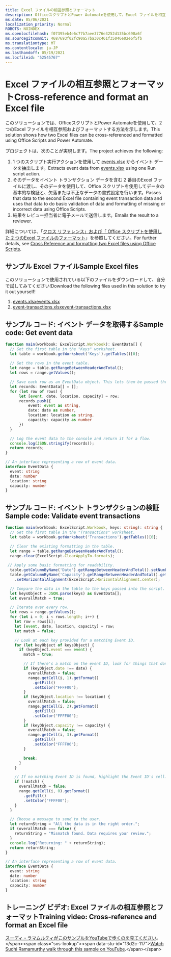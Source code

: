 ```yaml
---
title: Excel ファイルの相互参照とフォーマット
description: OfficeスクリプトとPower Automateを使用して、Excel ファイルを相互参照およびフォーマットする方法について説明します。
ms.date: 05/06/2021
localization_priority: Normal
ROBOTS: NOINDEX
ms.openlocfilehash: f07395eb4e6c77b7aee3776e3252d135bc690a6f
ms.sourcegitcommit: 4687693f02fc90a57ba30c461f35046e02e6f5fb
ms.translationtype: MT
ms.contentlocale: ja-JP
ms.lasthandoff: 05/19/2021
ms.locfileid: "52545767"
---
```

# <a name="cross-reference-and-format-an-excel-file"></a><span data-ttu-id="13d2c-103">Excel ファイルの相互参照とフォーマット</span><span class="sxs-lookup"><span data-stu-id="13d2c-103">Cross-reference and format an Excel file</span></span>

<span data-ttu-id="13d2c-104">このソリューションでは、OfficeスクリプトとPower Automateを使用して、2 つのExcel ファイルを相互参照およびフォーマットする方法を示します。</span><span class="sxs-lookup"><span data-stu-id="13d2c-104">This solution shows how two Excel files can be cross-referenced and formatted using Office Scripts and Power Automate.</span></span>

<span data-ttu-id="13d2c-105">プロジェクトは、次のことが実現します。</span><span class="sxs-lookup"><span data-stu-id="13d2c-105">The project achieves the following:</span></span>

1. <span data-ttu-id="13d2c-106">1 つのスクリプト実行アクションを使用して <a href="events.xlsx">events.xlsx</a> からイベント データを抽出します。</span><span class="sxs-lookup"><span data-stu-id="13d2c-106">Extracts event data from <a href="events.xlsx">events.xlsx</a> using one Run script action.</span></span>
1. <span data-ttu-id="13d2c-107">そのデータをイベント トランザクション データを含む 2 番目のExcel ファイルに渡し、そのデータを使用して、Office スクリプトを使用してデータの基本的な検証と、欠落または不正なデータの書式設定を行います。</span><span class="sxs-lookup"><span data-stu-id="13d2c-107">Passes that data to the second Excel file containing event transaction data and uses that data to do basic validation of data and formatting of missing or incorrect data using Office Scripts.</span></span>
1. <span data-ttu-id="13d2c-108">結果をレビュー担当者に電子メールで送信します。</span><span class="sxs-lookup"><span data-stu-id="13d2c-108">Emails the result to a reviewer.</span></span>

<span data-ttu-id="13d2c-109">詳細については、「[クロス リファレンス」および「 Office スクリプトを使用した 2 つのExcel ファイルのフォーマット](https://powerusers.microsoft.com/t5/Power-Automate-Cookbook/Cross-Reference-and-formatting-two-Excel-files-using-Office/td-p/728535)」を参照してください。</span><span class="sxs-lookup"><span data-stu-id="13d2c-109">For further details, see [Cross Reference and formatting two Excel files using Office Scripts](https://powerusers.microsoft.com/t5/Power-Automate-Cookbook/Cross-Reference-and-formatting-two-Excel-files-using-Office/td-p/728535).</span></span>

## <a name="sample-excel-files"></a><span data-ttu-id="13d2c-110">サンプル Excel ファイル</span><span class="sxs-lookup"><span data-stu-id="13d2c-110">Sample Excel files</span></span>

<span data-ttu-id="13d2c-111">このソリューションで使用されている以下のファイルをダウンロードして、自分で試してみてください!</span><span class="sxs-lookup"><span data-stu-id="13d2c-111">Download the following files used in this solution to try it out yourself!</span></span>

1. <span data-ttu-id="13d2c-112"><a href="events.xlsx">events.xlsx</a></span><span class="sxs-lookup"><span data-stu-id="13d2c-112"><a href="events.xlsx">events.xlsx</a></span></span>
1. <span data-ttu-id="13d2c-113"><a href="event-transactions.xlsx">event-transactions.xlsx</a></span><span class="sxs-lookup"><span data-stu-id="13d2c-113"><a href="event-transactions.xlsx">event-transactions.xlsx</a></span></span>

## <a name="sample-code-get-event-data"></a><span data-ttu-id="13d2c-114">サンプル コード: イベント データを取得する</span><span class="sxs-lookup"><span data-stu-id="13d2c-114">Sample code: Get event data</span></span>

```TypeScript
function main(workbook: ExcelScript.Workbook): EventData[] {
  // Get the first table in the "Keys" worksheet.
  let table = workbook.getWorksheet('Keys').getTables()[0];
  
  // Get the rows in the event table.
  let range = table.getRangeBetweenHeaderAndTotal();
  let rows = range.getValues();

  // Save each row as an EventData object. This lets them be passed through Power Automate.
  let records: EventData[] = [];
  for (let row of rows) {
      let [event, date, location, capacity] = row;
      records.push({
          event: event as string,
          date: date as number, 
          location: location as string,
          capacity: capacity as number
      })
  }

  // Log the event data to the console and return it for a flow.
  console.log(JSON.stringify(records));
  return records;
}

// An interface representing a row of event data.
interface EventData {
  event: string
  date: number
  location: string
  capacity: number
}
```

## <a name="sample-code-validate-event-transactions"></a><span data-ttu-id="13d2c-115">サンプル コード: イベント トランザクションの検証</span><span class="sxs-lookup"><span data-stu-id="13d2c-115">Sample code: Validate event transactions</span></span>

```TypeScript
function main(workbook: ExcelScript.Workbook, keys: string): string {
  // Get the first table in the "Transactions" worksheet.
  let table = workbook.getWorksheet('Transactions').getTables()[0];

  // Clear the existing formatting in the table.
  let range = table.getRangeBetweenHeaderAndTotal();
  range.clear(ExcelScript.ClearApplyTo.formats);
    
 // Apply some basic formatting for readability.
  table.getColumnByName('Date').getRangeBetweenHeaderAndTotal().setNumberFormatLocal("yyyy-mm-dd;@");
  table.getColumnByName('Capacity').getRangeBetweenHeaderAndTotal().getFormat()
    .setHorizontalAlignment(ExcelScript.HorizontalAlignment.center);

  // Compare the data in the table to the keys passed into the script.
  let keysObject = JSON.parse(keys) as EventData[];
  let overallMatch = true;

  // Iterate over every row.
  let rows = range.getValues();
  for (let i = 0; i < rows.length; i++) {
    let row = rows[i];
    let [event, date, location, capacity] = row;
    let match = false;

    // Look at each key provided for a matching Event ID.
    for (let keyObject of keysObject) {
      if (keyObject.event === event) {
        match = true;

        // If there's a match on the event ID, look for things that don't match and highlight them.
        if (keyObject.date !== date) {
          overallMatch = false;
          range.getCell(i, 1).getFormat()
            .getFill()
            .setColor("FFFF00");
        }
        if (keyObject.location !== location) {
          overallMatch = false;
          range.getCell(i, 2).getFormat()
            .getFill()
            .setColor("FFFF00");
        }
        if (keyObject.capacity !== capacity) {
          overallMatch = false;
          range.getCell(i, 3).getFormat()
            .getFill()
            .setColor("FFFF00");
        }

        break;
      }
    }

    // If no matching Event ID is found, highlight the Event ID's cell.
    if (!match) {
      overallMatch = false;
      range.getCell(i, 0).getFormat()
        .getFill()
        .setColor("FFFF00");      
    }  
  }

  // Choose a message to send to the user.
  let returnString = "All the data is in the right order.";
  if (overallMatch === false) {
    returnString = "Mismatch found. Data requires your review.";
  }
  console.log("Returning: " + returnString);
  return returnString;
}

// An interface representing a row of event data.
interface EventData {
  event: string
  date: number
  location: string
  capacity: number
}
```

## <a name="training-video-cross-reference-and-format-an-excel-file"></a><span data-ttu-id="13d2c-116">トレーニング ビデオ: Excel ファイルの相互参照とフォーマット</span><span class="sxs-lookup"><span data-stu-id="13d2c-116">Training video: Cross-reference and format an Excel file</span></span>

<span data-ttu-id="13d2c-117">[スーディ・ラマムルティがこのサンプルをYouTubeで歩くのを見てください](https://youtu.be/dVwqBf483qo")。</span><span class="sxs-lookup"><span data-stu-id="13d2c-117">[Watch Sudhi Ramamurthy walk through this sample on YouTube](https://youtu.be/dVwqBf483qo").</span></span>
